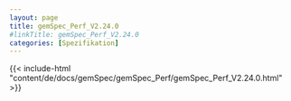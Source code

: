 ```yaml
---
layout: page
title: gemSpec_Perf_V2.24.0
#linkTitle: gemSpec_Perf_V2.24.0
categories: [Spezifikation]
---
```

{{< include-html "content/de/docs/gemSpec/gemSpec_Perf/gemSpec_Perf_V2.24.0.html" >}}